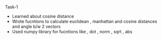 Task-1

- Learned about cosine distance 
- Wrote fucntions to calculate euclidean , manhattan and cosine distances and angle b/w 2 vectors
- Used numpy library for fucntions like , dot , norm , sqrt , abs 

